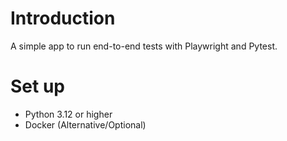 # Introduction

A simple app to run end-to-end tests with Playwright and Pytest.

# Set up 

- Python 3.12 or higher 
- Docker (Alternative/Optional)
